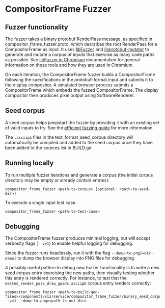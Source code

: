 # CompositorFrame Fuzzer

## Fuzzer functionality

The fuzzer takes a binary protobuf RenderPass message, as specified in
compositor_frame_fuzzer.proto, which describes the root RenderPass for a
CompositorFrame as input. It uses [libFuzzer][libfuzzer] and
[libprotobuf-mutator][protobuf-mutator] to generate and mutate a corpus of
inputs that exercise as many code paths as possible. See [libFuzzer in
Chromium][libfuzzer-chromium] documentation for general information on these
tools and how they are used in Chromium.

On each iteration, the CompositorFrame fuzzer builds a CompositorFrame
following the specifications in the protobuf-format input and submits it to the
display compositor. A simulated browser process submits a CompositorFrame which
embeds the fuzzed CompositorFrame. The display compositor then produces pixel
output using SoftwareRenderer.

## Seed corpus

A seed corpus helps jumpstart the fuzzer by providing it with an existing set of
valid inputs to try. See the [efficient fuzzing guide][efficient-fuzzing] for
more information.

The `.asciipb` files in the text_format_seed_corpus directory will automatically
be compiled and added to the seed corpus once they have been added to the
sources list in BUILD.gn.

## Running locally

To run multiple fuzzer iterations and generate a corpus (the initial corpus
directory may be empty or already contain entries):

```shell
compositor_frame_fuzzer <path-to-corpus> [optional: <path-to-seed-dir>]
```

To execute a single input test case:

```shell
compositor_frame_fuzzer <path-to-test-case>
```

## Debugging

The CompositorFrame fuzzer produces minimal logging, but will accept verbosity
flags (`--v=1`) to enable helpful logging for debugging.

Since the fuzzer runs headlessly, run it with the flag
`--dump-to-png[=dir-name]` to dump the browser display into PNG files for
debugging.

A possibly useful pattern to debug new fuzzer functionality is to write a new
seed corpus entry exercising the new paths, then visually testing whether this
entry is rendered correctly. For instance, to test that the
`nested_render_pass_draw_quads.asciipb` corpus entry renders correctly:

```shell
compositor_frame_fuzzer <path-to-build-gen-files>/components/viz/service/compositor_frame_fuzzer/binary_seed_corpus/nested_render_pass_draw_quads.pb --v=1 --dump-to-png=<path-to-out-dir>
```

[libfuzzer]: http://llvm.org/docs/LibFuzzer.html
[protobuf-mutator]: https://github.com/google/libprotobuf-mutator/
[libfuzzer-chromium]: https://chromium.googlesource.com/chromium/src/+/main/testing/libfuzzer/README.md
[efficient-fuzzing]: https://chromium.googlesource.com/chromium/src/+/main/testing/libfuzzer/efficient_fuzzer.md
